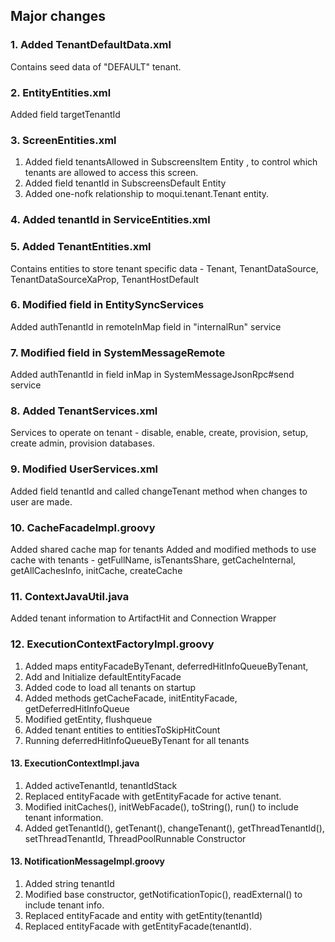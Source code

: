 ## Major changes  

### 1. Added TenantDefaultData.xml
Contains seed data of "DEFAULT" tenant.

### 2. EntityEntities.xml
Added field targetTenantId 

### 3. ScreenEntities.xml
1. Added field tenantsAllowed in SubscreensItem Entity , to control which tenants are allowed to access this screen.
2. Added field tenantId in SubscreensDefault Entity
3. Added one-nofk relationship to moqui.tenant.Tenant entity.

### 4. Added tenantId in ServiceEntities.xml

### 5. Added TenantEntities.xml
Contains entities to store tenant specific data - Tenant, TenantDataSource, TenantDataSourceXaProp, TenantHostDefault 

### 6.  Modified field in EntitySyncServices
Added authTenantId in remoteInMap field in "internalRun" service

### 7. Modified field in SystemMessageRemote
Added authTenantId in field inMap in SystemMessageJsonRpc#send service

### 8. Added TenantServices.xml
Services to operate on tenant - disable, enable, create, provision, setup, create admin,  provision databases.

### 9. Modified UserServices.xml
Added field tenantId and called changeTenant method when changes to user are made.

### 10. CacheFacadeImpl.groovy
Added shared cache map for tenants
Added and modified methods to use cache with tenants - getFullName, isTenantsShare, getCacheInternal, getAllCachesInfo, initCache, createCache

### 11. ContextJavaUtil.java
Added tenant information to ArtifactHit and Connection Wrapper

### 12. ExecutionContextFactoryImpl.groovy
1. Added maps entityFacadeByTenant, deferredHitInfoQueueByTenant, 
2. Add and Initialize defaultEntityFacade
3. Added code to load all tenants on startup 
4. Added methods getCacheFacade, initEntityFacade, getDeferredHitInfoQueue
5. Modified getEntity, flushqueue
6. Added tenant entities to entitiesToSkipHitCount
7. Running deferredHitInfoQueueByTenant for all tenants 

#### 13.   ExecutionContextImpl.java
1. Added activeTenantId, tenantIdStack 
2. Replaced entityFacade with getEntityFacade for active tenant.
3. Modified initCaches(), initWebFacade(), toString(), run() to include tenant information.
4. Added getTenantId(), getTenant(), changeTenant(), getThreadTenantId(), setThreadTenantId, ThreadPoolRunnable Constructor

#### 13. NotificationMessageImpl.groovy
1. Added string tenantId 
2. Modified base constructor, getNotificationTopic(), readExternal() to include tenant info.
3. Replaced entityFacade and entity with getEntity(tenantId)
4.  Replaced entityFacade with getEntityFacade(tenantId).
